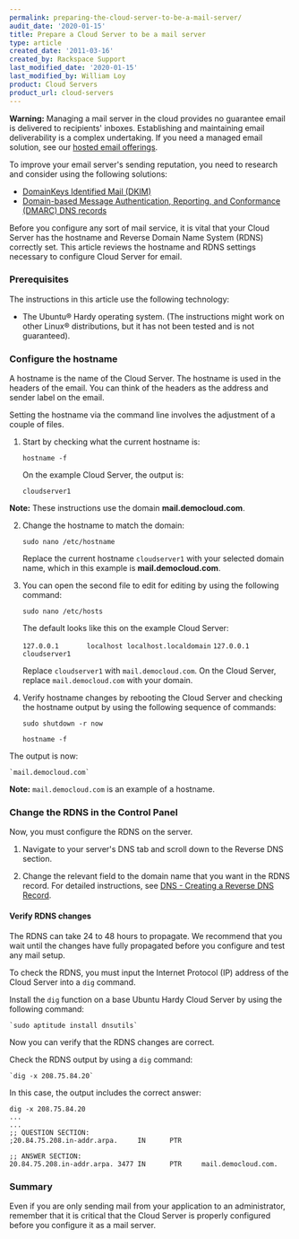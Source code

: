 ```yaml
---
permalink: preparing-the-cloud-server-to-be-a-mail-server/
audit_date: '2020-01-15'
title: Prepare a Cloud Server to be a mail server
type: article
created_date: '2011-03-16'
created_by: Rackspace Support
last_modified_date: '2020-01-15'
last_modified_by: William Loy
product: Cloud Servers
product_url: cloud-servers
---
```


**Warning:** Managing a mail server in the cloud provides no guarantee email is delivered to recipients' inboxes. Establishing and maintaining email deliverability is a complex undertaking. If you need a managed email solution, see our [hosted email offerings](https://support.rackspace.com/support/how-to/#cloud-office).  

To improve your email server's sending reputation, you need to research and consider using the following solutions:

-   [DomainKeys Identified Mail (DKIM)](/support/how-to/rackspace-cloud-dns-additional-resources)
-   [Domain-based Message Authentication, Reporting, and Conformance (DMARC) DNS records](https://www.dmarc.org/index.html)

Before you configure any sort of mail service, it is vital that your Cloud Server has the hostname and Reverse Domain Name System (RDNS) correctly set. This article reviews the hostname and RDNS settings necessary to configure Cloud Server for email.

### Prerequisites

The instructions in this article use the following technology:

-  The Ubuntu&reg; Hardy operating system. (The instructions might work on other Linux&reg;
   distributions, but it has not been tested and is not guaranteed).

### Configure the hostname

A hostname is the name of the Cloud Server. The hostname is used in the headers
of the email. You can think of the headers as the address and sender
label on the email.

Setting the hostname via the command line involves the adjustment of a
couple of files.

1. Start by checking what the current hostname is:

    `hostname -f`

   On the example Cloud Server, the output is:

    `cloudserver1`

  **Note:** These instructions use the domain **mail.democloud.com**.

2. Change the hostname to match the domain:

    `sudo nano /etc/hostname`

    Replace the current hostname `cloudserver1` with your selected domain name, which in this example is **mail.democloud.com**.

3. You can open the second file to edit for editing by using the following command:

    `sudo nano /etc/hosts`

    The default looks like this on the example Cloud Server:

    `127.0.0.1       localhost localhost.localdomain`
    `127.0.0.1       cloudserver1`

    Replace `cloudserver1` with `mail.democloud.com`. On the Cloud Server, replace `mail.democloud.com` with your domain.

4. Verify hostname changes by rebooting the Cloud Server and checking the hostname output
   by using the following sequence of commands:

    `sudo shutdown -r now`

    `hostname -f`

The output is now:

    `mail.democloud.com`

**Note:** `mail.democloud.com` is an example of a hostname.


### Change the RDNS in the Control Panel

Now, you must configure the RDNS on the server.

1. Navigate to your server's DNS tab and scroll down to the Reverse DNS
section.

2. Change the relevant field to the domain name that you want
in the RDNS record. For detailed instructions, see [DNS - Creating a Reverse DNS Record](/support/how-to/create-a-reverse-dns-record-0 "DNS - Creating a Reverse DNS Record").

#### Verify RDNS changes

The RDNS can take 24 to 48 hours to propagate. We recommend that you wait until
the changes have fully propagated before you configure and test any mail setup.

To check the RDNS, you must input the Internet Protocol (IP) address of the Cloud Server
into a `dig` command.

Install the `dig` function on a base Ubuntu Hardy Cloud Server by using the following command:

    `sudo aptitude install dnsutils`

Now you can verify that the RDNS changes are correct.

Check the RDNS output by using a `dig` command:

    `dig -x 208.75.84.20`

In this case, the output includes the correct answer:

    dig -x 208.75.84.20
    ...
    ...
    ;; QUESTION SECTION:
    ;20.84.75.208.in-addr.arpa.     IN      PTR

    ;; ANSWER SECTION:
    20.84.75.208.in-addr.arpa. 3477 IN      PTR     mail.democloud.com.

### Summary

Even if you are only sending mail from your application to an administrator, remember that it is critical that the Cloud Server is properly configured before you configure it as a mail server.
